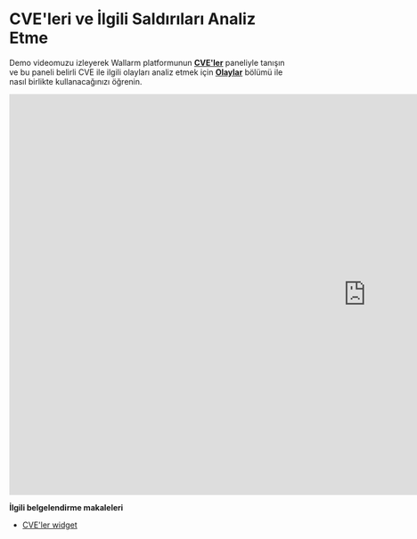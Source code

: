 # CVE'leri ve İlgili Saldırıları Analiz Etme

Demo videomuzu izleyerek Wallarm platformunun [**CVE'ler**](../user-guides/dashboards/threat-prevention.md#cves) paneliyle tanışın ve bu paneli belirli CVE ile ilgili olayları analiz etmek için [**Olaylar**](../user-guides/events/check-attack.md) bölümü ile nasıl birlikte kullanacağınızı öğrenin.

<!-- ## Panellerde tespit edilen olayların istatistiklerini görüntüleme

<div class="video-wrapper">
  <iframe width="1280" height="720" src="https://www.youtube.com/embed/6KBn59aGFxQ" frameborder="0" allow="accelerometer; autoplay; encrypted-media; gyroscope; picture-in-picture" allowfullscreen></iframe>
</div>

**İlgili belgelendirme makaleleri**

* [Tehdit Önleme Paneli](../user-guides/dashboards/threat-prevention.md)

## Olay türleri genel bakış

<div class="video-wrapper">
  <iframe width="1280" height="720" src="https://www.youtube.com/embed/rhigX3DEoZ8" frameborder="0" allow="accelerometer; autoplay; encrypted-media; gyroscope; picture-in-picture" allowfullscreen></iframe>
</div>

**İlgili belgelendirme makaleleri**

* [Wallarm Konsolunda olayları kontrol etme](../user-guides/events/check-attack.md)
* [Filtreleme düğümü tarafından algılanan saldırıları analiz etme](../user-guides/events/analyze-attack.md)
* [Filtreleme düğümü tarafından algılanan açıklıkları analiz etme](../user-guides/vulnerabilities.md)

## Filtreleme düğümü tarafından algılanan saldırıları analiz etme

<div class="video-wrapper">
  <iframe width="1280" height="720" src="https://www.youtube.com/embed/spD3BnI6fq4" frameborder="0" allow="accelerometer; autoplay; encrypted-media; gyroscope; picture-in-picture" allowfullscreen></iframe>
</div>

----------

<div class="video-wrapper">
  <iframe width="1280" height="720" src="https://www.youtube.com/embed/PWyDrQTfN0Y" frameborder="0" allow="accelerometer; autoplay; encrypted-media; gyroscope; picture-in-picture" allowfullscreen></iframe>
</div>

**İlgili belgelendirme makaleleri**

* [Wallarm Konsolunda olayları kontrol etme](../user-guides/events/check-attack.md)
* [Filtreleme düğümü tarafından algılanan saldırıları analiz etme](../user-guides/events/analyze-attack.md)
* [Filtreleme düğümü tarafından algılanan açıklıkları analiz etme](../user-guides/vulnerabilities.md) -->

<div class="video-wrapper">
  <iframe width="1280" height="720" src="https://www.youtube.com/embed/74s1_X_rhp0" frameborder="0" allow="accelerometer; autoplay; encrypted-media; gyroscope; picture-in-picture" allowfullscreen></iframe>
</div>

**İlgili belgelendirme makaleleri**

* [CVE'ler widget](../user-guides/dashboards/threat-prevention.md#cves)